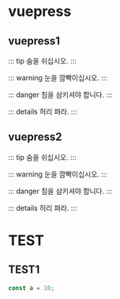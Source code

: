 # vuepress

## vuepress1

::: tip
숨을 쉬십시오.
:::

::: warning
눈을 깜빡이십시오.
:::

::: danger
침을 삼키셔야 합니다.
:::

::: details
허리 펴라.
:::

## vuepress2

::: tip
숨을 쉬십시오.
:::

::: warning
눈을 깜빡이십시오.
:::

::: danger
침을 삼키셔야 합니다.
:::

::: details
허리 펴라.
:::

# TEST

## TEST1

```js
const a = 10;
```
